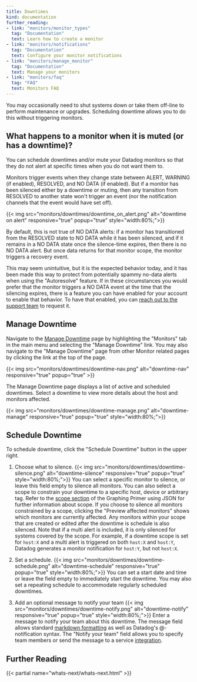 ```yaml
---
title: Downtimes
kind: documentation
further_reading:
- link: "monitors/monitor_types"
  tag: "Documentation"
  text: Learn how to create a monitor
- link: "monitors/notifications"
  tag: "Documentation"
  text: Configure your monitor notifications
- link: "monitors/manage_monitor"
  tag: "Documentation"
  text: Manage your monitors
- link: "monitors/faq"
  tag: "FAQ"
  text: Monitors FAQ
---
```


You may occasionally need to shut systems down or take them off-line to perform maintenance or upgrades. Scheduling downtime allows you to do this without triggering monitors.

## What happens to a monitor when it is muted (or has a downtime)?

You can schedule downtimes and/or mute your Datadog monitors so that they do not alert at specific times when you do not want them to.

Monitors trigger events when they change state between ALERT, WARNING (if enabled), RESOLVED, and NO DATA (if enabled). But if a monitor has been silenced either by a downtime or muting, then any transition from RESOLVED to another state won't trigger an event (nor the notification channels that the event would have set off).

{{< img src="monitors/downtimes/downtime_on_alert.png" alt="downtime on alert" responsive="true" popup="true" style="width:80%;">}}

By default, this is not true of NO DATA alerts: if a monitor has transitioned from the RESOLVED state to NO DATA while it has been silenced, and if it remains in a NO DATA state once the silence-time expires, then there is no NO DATA alert. But once data returns for that monitor scope, the monitor triggers a recovery event.

This may seem unintuitive, but it is the expected behavior today, and it has been made this way to protect from potentially spammy no-data alerts when using the "Autoresolve" feature. If in these circumstances you would prefer that the monitor triggers a NO DATA event at the time that the silencing expires, there is a feature you can have enabled for your account to enable that behavior. To have that enabled, you can [reach out to the support team][5] to request it.

## Manage Downtime

Navigate to the [Manage Downtime][1] page by highlighting the "Monitors" tab in the main menu and selecting the "Manage Downtime" link. You may also navigate to the "Manage Downtime" page from other Monitor related pages by clicking the link at the top of the page.

{{< img src="monitors/downtimes/downtime-nav.png" alt="downtime-nav" responsive="true" popup="true" >}}

The Manage Downtime page displays a list of active and scheduled downtimes. Select a downtime to view more details about the host and monitors affected.

{{< img src="monitors/downtimes/downtime-manage.png" alt="downtime-manage" responsive="true" popup="true" style="width:80%;">}}

## Schedule Downtime

To schedule downtime, click the "Schedule Downtime" button in the upper right.

1. Choose what to silence.
  {{< img src="monitors/downtimes/downtime-silence.png" alt="downtime-silence" responsive="true" popup="true" style="width:80%;">}}
  You can select a specific monitor to silence, or leave this field empty to silence all monitors. You can also select a scope to constrain your downtime to a specific host, device or arbitrary tag.
  Refer to the [scope section][2] of the Graphing Primer using JSON for further information about scope.
  If you choose to silence all monitors constrained by a scope, clicking the "Preview affected monitors" shows which monitors are currently affected. Any monitors within your scope that are created or edited after the downtime is schedule is also silenced.
  Note that if a multi alert is included, it is only silenced for systems covered by the scope. For example, if a downtime scope is set for `host:X` and a multi alert is triggered on both `host:X` and `host:Y`, Datadog generates a monitor notification for `host:Y`, but not `host:X`.

2. Set a schedule.
  {{< img src="monitors/downtimes/downtime-schedule.png" alt="downtime-schedule" responsive="true" popup="true" style="width:80%;">}}
  You can set a start date and time or leave the field empty to immediately start the downtime. You may also set a repeating schedule to accommodate regularly scheduled downtimes.

3. Add an optional message to notify your team
  {{< img src="monitors/downtimes/downtime-notify.png" alt="downtime-notify" responsive="true" popup="true" style="width:80%;">}}
  Enter a message to notify your team about this downtime. The message field allows standard [markdown formatting][3] as well as Datadog's @-notification syntax. The "Notify your team" field allows you to specify team members or send the message to a service [integration][4].

## Further Reading

{{< partial name="whats-next/whats-next.html" >}}


[1]: https://app.datadog.com/monitors#/downtime
[2]: /graphing/miscellaneous/graphingjson/#scope
[3]: http://daringfireball.net/projects/markdown/syntax
[4]: https://app.datadoghq.com/account/settings#integrations
[5]: /help